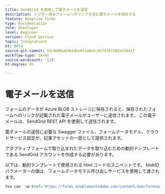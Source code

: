 ```yaml
---
title: SendGrid を使用して電子メールを送信
description: トリガー済みフォームへのリンクを含む電子メールを保存する
feature: Adaptive Forms
type: Documentation
role: Developer
level: Beginner
version: Cloud Service
topic: Integrations
kt: 8474
source-git-commit: 52c8d96a03b4d6e4f2a0a3c92f4307203e236417
workflow-type: tm+mt
source-wordcount: '119'
ht-degree: 0%

---
```


# 電子メールを送信

フォームのデータが Azure BLOB ストレージに保存されると、保存されたフォームへのリンクが記載された電子メールがユーザーに送信されます。 この電子メールは、SendGrid REST API を使用して送信されます。

電子メールの送信に必要な Swagger ファイル、フォームデータモデル、クラウドサービス設定が、記事アセットの一部として提供されます。

アダプティブフォームで取り込まれたデータを取り込むための動的テンプレートである SendGrid アカウントを作成する必要があります。


以下は、動的テンプレートで使用される html コードのスニペットです。 blobID パラメーターの値は、フォームデータモデル呼び出しサービスを使用して渡されます。

```html
You can  <a href='https://forms.enablementadobe.com/content/dam/formsanddocuments/azureportalstorage/creditcardapplication/jcr:content?wcmmode=disabled&ampguid={{blobID}}'>access your application here</a> and complete it.
```


